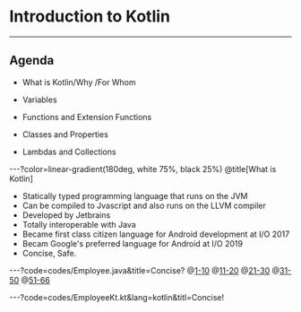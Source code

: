 # Introduction to Kotlin

---

## Agenda
-  What is Kotlin/Why /For Whom

-  Variables

-  Functions and Extension Functions

-  Classes and Properties

-  Lambdas and Collections


---?color=linear-gradient(180deg, white 75%, black 25%)
@title[What is Kotlin]

- Statically typed programming language that runs on the JVM
- Can be compiled to Jvascript and also runs on the LLVM compiler
- Developed by Jetbrains
- Totally interoperable with Java
- Became first class citizen language for Android development at I/O 2017
- Becam Google's preferred language for Android at I/O 2019
- Concise, Safe.

---?code=codes/Employee.java&title=Concise?
@[1-10]()
@[11-20]()
@[21-30]()
@[31-50]()
@[51-66]()

---?code=codes/EmployeeKt.kt&lang=kotlin&titl=Concise!

